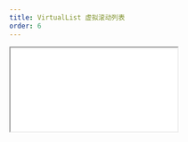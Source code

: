```yaml
---
title: VirtualList 虚拟滚动列表
order: 6
---
```


<Iframe src="//mc.fusion.design/demos/comp_groups/@alifd/next/virtuallist?theme=@alifd/theme-2" />
